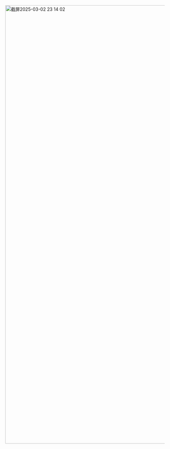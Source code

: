 <img width="1381" alt="截屏2025-03-02 23 14 02" src="https://github.com/user-attachments/assets/aed14ccd-86a3-428d-8abe-76a716e0f162" />
